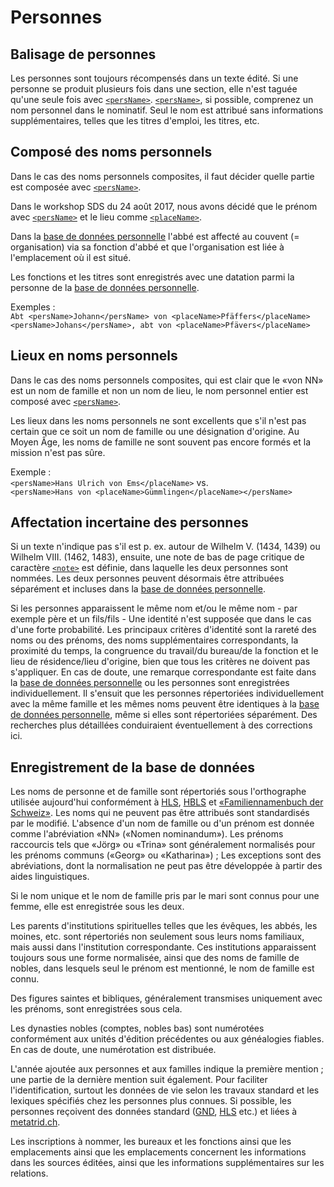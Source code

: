 # Personnes

## Balisage de personnes

Les personnes sont toujours récompensés dans un texte édité.
Si une personne se produit plusieurs fois dans une section, elle n'est taguée qu'une seule fois
avec [`<persName>`](persName.fr.md).
[`<persName>`](persName.fr.md), si possible, comprenez un nom personnel dans le nominatif.
Seul le nom est attribué sans informations supplémentaires, telles que les titres d'emploi, les
titres, etc.

## Composé des noms personnels

Dans le cas des noms personnels composites, il faut décider quelle partie est composée avec 
[`<persName>`](persName.fr.md).

Dans le workshop SDS du 24 août 2017, nous avons décidé que le prénom avec
[`<persName>`](persName.fr.md) et le lieu comme [`<placeName>`](placeName.fr.md).

Dans la [base de données personnelle](https://personae.ssrq-sds-fds.ch/)
l'abbé est affecté au couvent (= organisation) via sa fonction d'abbé et que l'organisation est
liée à l'emplacement où il est situé.

Les fonctions et les titres sont enregistrés avec une datation parmi la personne de la
[base de données personnelle](https://personae.ssrq-sds-fds.ch/).

Exemples :  
`Abt <persName>Johann</persName> von <placeName>Pfäffers</placeName>`  
`<persName>Johans</persName>, abt von <placeName>Pfävers</placeName>`

## Lieux en noms personnels

Dans le cas des noms personnels composites, qui est clair que le «von NN» est un nom de famille et
non un nom de lieu, le nom personnel entier est composé avec [`<persName>`](persname.fr.md).

Les lieux dans les noms personnels ne sont excellents que s'il n'est pas certain que ce soit un
nom de famille ou une désignation d'origine.
Au Moyen Âge, les noms de famille ne sont souvent pas encore formés et la mission n'est pas sûre.

Exemple :  
`<persName>Hans Ulrich von Ems</placeName>` vs.  
`<persName>Hans von <placeName>Gümmlingen</placeName></persName>`

## Affectation incertaine des personnes

Si un texte n'indique pas s'il est p. ex. autour de Wilhelm V. (1434, 1439) ou Wilhelm VIII.
(1462, 1483), ensuite, une note de bas de page critique de caractère [`<note>`](note.fr.md) est
définie, dans laquelle les deux personnes sont nommées.
Les deux personnes peuvent désormais être attribuées séparément et incluses dans la 
[base de données personnelle](https://personae.ssrq-sds-fds.ch/).

Si les personnes apparaissent le même nom et/ou le même nom - par exemple père et un fils/fils -
Une identité n'est supposée que dans le cas d'une forte probabilité.
Les principaux critères d'identité sont la rareté des noms ou des prénoms, des noms supplémentaires
correspondants, la proximité du temps, la congruence du travail/du bureau/de la fonction et le lieu
de résidence/lieu d'origine, bien que tous les critères ne doivent pas s'appliquer.
En cas de doute, une remarque correspondante est faite dans la
[base de données personnelle](https://personae.ssrq-sds-fds.ch/)
ou les personnes sont enregistrées individuellement.
Il s'ensuit que les personnes répertoriées individuellement avec la même famille et les mêmes noms
peuvent être identiques à la [base de données personnelle](https://personae.ssrq-sds-fds.ch/),
même si elles sont répertoriées séparément.
Des recherches plus détaillées conduiraient éventuellement à des corrections ici.

## Enregistrement de la base de données																		

Les noms de personne et de famille sont répertoriés sous l'orthographe utilisée aujourd'hui 
conformément à [HLS](https://hls-dhs-dss.ch/de/),
[HBLS](https://www.digibern.ch/katalog/historisch-biographisches-lexikon-der-schweiz)
et [«Familiennamenbuch der Schweiz»](https://hls-dhs-dss.ch/famn/?pagename=famn2).
Les noms qui ne peuvent pas être attribués sont standardisés par le modifié.
L'absence d'un nom de famille ou d'un prénom est donnée comme l'abréviation «NN»
(«Nomen nominandum»).
Les prénoms raccourcis tels que «Jörg» ou «Trina» sont généralement normalisés pour les prénoms
communs («Georg» ou «Katharina») ;
Les exceptions sont des abréviations, dont la normalisation ne peut pas être développée à partir
des aides linguistiques.

Si le nom unique et le nom de famille pris par le mari sont connus pour une femme, elle est
enregistrée sous les deux.

Les parents d'institutions spirituelles telles que les évêques, les abbés, les moines, etc. sont
répertoriés non seulement sous leurs noms familiaux, mais aussi dans l'institution correspondante.
Ces institutions apparaissent toujours sous une forme normalisée, ainsi que des noms de famille de
nobles, dans lesquels seul le prénom est mentionné, le nom de famille est connu.

Des figures saintes et bibliques, généralement transmises uniquement avec les prénoms, sont
enregistrées sous cela.

Les dynasties nobles (comptes, nobles bas) sont numérotées conformément aux unités d'édition
précédentes ou aux généalogies fiables. En cas de doute, une numérotation est distribuée.

L'année ajoutée aux personnes et aux familles indique la première mention ; une partie de la
dernière mention suit également.
Pour faciliter l'identification, surtout les données de vie selon les travaux standard et les
lexiques spécifiés chez les personnes plus connues.
Si possible, les personnes reçoivent des données standard ([GND](https://lobid.org/gnd), 
[HLS](https://hls-dhs-dss.ch/de/) etc.) et liées à [metatrid.ch](https://metagrid.ch/).

Les inscriptions à nommer, les bureaux et les fonctions ainsi que les emplacements ainsi que les
emplacements concernent les informations dans les sources éditées, ainsi que les informations
supplémentaires sur les relations.
